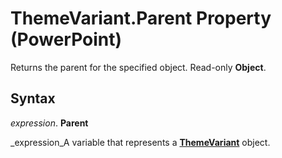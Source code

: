 
# ThemeVariant.Parent Property (PowerPoint)

Returns the parent for the specified object. Read-only  **Object**.


## Syntax

 _expression_. **Parent**

 _expression_A variable that represents a  **[ThemeVariant](de00374f-05fd-4cae-08f8-ef417cd944b5.md)** object.

